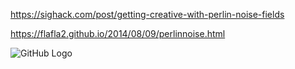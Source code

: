 https://sighack.com/post/getting-creative-with-perlin-noise-fields

https://flafla2.github.io/2014/08/09/perlinnoise.html

![GitHub Logo](../Sources/noise/SubstanceNoises.png)
